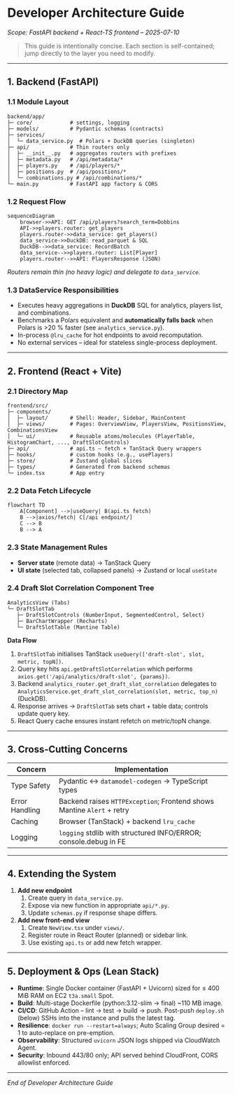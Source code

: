 # Developer Architecture Guide
*Scope: FastAPI backend + React-TS frontend – 2025-07-10*

> This guide is intentionally concise. Each section is self-contained; jump directly to the layer you need to modify.

---

## 1. Backend (FastAPI)
### 1.1 Module Layout
```text
backend/app/
├─ core/            # settings, logging
├─ models/          # Pydantic schemas (contracts)
├─ services/
│  └─ data_service.py  # Polars + DuckDB queries (singleton)
├─ api/             # Thin routers only
│  ├─ __init__.py   # aggregates routers with prefixes
│  ├─ metadata.py   # /api/metadata/*
│  ├─ players.py    # /api/players/*
│  ├─ positions.py  # /api/positions/*
│  └─ combinations.py # /api/combinations/*
└─ main.py          # FastAPI app factory & CORS
```

### 1.2 Request Flow
```mermaid
sequenceDiagram
    browser->>API: GET /api/players?search_term=Dobbins
    API->>players.router: get_players
    players.router->>data_service: get_players()
    data_service->>DuckDB: read_parquet & SQL
    DuckDB-->>data_service: RecordBatch
    data_service-->>players.router: List[Player]
    players.router-->>API: PlayersResponse (JSON)
```
*Routers remain thin (no heavy logic) and delegate to `data_service`.*

### 1.3 DataService Responsibilities
* Executes heavy aggregations in **DuckDB** SQL for analytics, players list, and combinations.
* Benchmarks a Polars equivalent and **automatically falls back** when Polars is >20 % faster (see `analytics_service.py`).
* In-process `@lru_cache` for hot endpoints to avoid recomputation.
* No external services – ideal for stateless single-process deployment.

---

## 2. Frontend (React + Vite)
### 2.1 Directory Map
```text
frontend/src/
├─ components/
│  ├─ layout/       # Shell: Header, Sidebar, MainContent
│  ├─ views/        # Pages: OverviewView, PlayersView, PositionsView, CombinationsView
│  └─ ui/           # Reusable atoms/molecules (PlayerTable, HistogramChart, ..., DraftSlotControls)
├─ api/             # api.ts – fetch + TanStack Query wrappers
├─ hooks/           # custom hooks (e.g., usePlayers)
├─ store/           # Zustand global slices
├─ types/           # Generated from backend schemas
└─ index.tsx        # App entry
```

### 2.2 Data Fetch Lifecycle
```mermaid
flowchart TD
    A[Component] -->|useQuery| B(api.ts fetch)
    B -->|axios/fetch| C[/api endpoint/]
    C --> B
    B --> A
```

### 2.3 State Management Rules
* **Server state** (remote data) → TanStack Query
* **UI state** (selected tab, collapsed panels) → Zustand or local `useState`

### 2.4 Draft Slot Correlation Component Tree
```text
AnalyticsView (Tabs)
└─ DraftSlotTab
   ├─ DraftSlotControls (NumberInput, SegmentedControl, Select)
   ├─ BarChartWrapper (Recharts)
   └─ DraftSlotTable (Mantine Table)
```

**Data Flow**
1. `DraftSlotTab` initialises TanStack `useQuery(['draft-slot', slot, metric, topN])`.
2. Query key hits `api.getDraftSlotCorrelation` which performs `axios.get('/api/analytics/draft-slot', {params})`.
3. Backend `analytics_router.get_draft_slot_correlation` delegates to `AnalyticsService.get_draft_slot_correlation(slot, metric, top_n)` (DuckDB).
4. Response arrives → `DraftSlotTab` sets chart + table data; controls update query key.
5. React Query cache ensures instant refetch on metric/topN change.

---

## 3. Cross-Cutting Concerns
| Concern | Implementation |
|---------|----------------|
| Type Safety | Pydantic ↔ `datamodel-codegen` → TypeScript types |
| Error Handling | Backend raises `HTTPException`; Frontend shows Mantine `Alert` + retry |
| Caching | Browser (TanStack) + backend `lru_cache` |
| Logging | `logging` stdlib with structured INFO/ERROR; console.debug in FE |

---

## 4. Extending the System
1. **Add new endpoint**
   1. Create query in `data_service.py`.
   2. Expose via new function in appropriate `api/*.py`.
   3. Update `schemas.py` if response shape differs.
2. **Add new front-end view**
   1. Create `NewView.tsx` under `views/`.
   2. Register route in React Router (planned) or sidebar link.
   3. Use existing `api.ts` or add new fetch wrapper.


---

## 5. Deployment & Ops (Lean Stack)
* **Runtime**: Single Docker container (FastAPI + Uvicorn) sized for ≤ 400 MiB RAM on EC2 `t3a.small` Spot.
* **Build**: Multi-stage Dockerfile (python:3.12-slim → final) ~110 MB image.
* **CI/CD**: GitHub Action – lint → test → build → push.  Post-push `deploy.sh` (below) SSHs into the instance and pulls the latest tag.
* **Resilience**: `docker run --restart=always`; Auto Scaling Group desired = 1 to auto-replace on pre-emption.
* **Observability**: Structured `uvicorn` JSON logs shipped via CloudWatch Agent.
* **Security**: Inbound 443/80 only; API served behind CloudFront, CORS allowlist enforced.

---
*End of Developer Architecture Guide*
